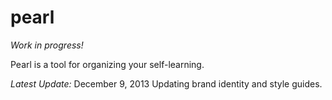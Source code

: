 pearl
=====

*Work in progress!*

Pearl is a tool for organizing your self-learning.

*Latest Update:* December 9, 2013
Updating brand identity and style guides.
